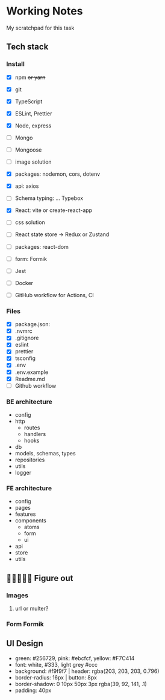 # Working Notes

My scratchpad for this task

## Tech stack

### Install

- [x] npm ~~or yarn~~
- [x] git
- [x] TypeScript
- [x] ESLint, Prettier

- [x] Node, express
- [ ] Mongo
- [ ] Mongoose
- [ ] image solution
- [x] packages: nodemon, cors, dotenv

- [x] api: axios
- [ ] Schema typing: ... Typebox

- [x] React: vite or create-react-app
- [ ] css solution
- [ ] React state store -> Redux or Zustand
- [ ] packages: react-dom
- [ ] form: Formik

- [ ] Jest
- [ ] Docker
- [ ] GitHub workflow for Actions, CI

### Files

- [x] package.json:
- [x] .nvmrc
- [x] .gitignore
- [x] eslint
- [x] prettier
- [x] tsconfig
- [x] .env
- [x] .env.example
- [x] Readme.md
- [ ] Github workflow

### BE architecture

- config
- http
  - routes
  - handlers
  - hooks
- db
- models, schemas, types
- repositories
- utils
- logger

### FE architecture

- config
- pages
- features
- components
  - atoms
  - form
  - ui
- api
- store
- utils

## 🚧🚧🚧🚧🚧 Figure out

### Images

1. url or multer?

### Form Formik

## UI Design

- green: #256729, pink: #ebcfcf, yellow: #F7C414
- font: white, #333, light grey #ccc
- background: #f9f9f7 | header: rgba(203, 203, 203, 0.796)
- border-radius: 16px | button: 8px
- border-shadow: 0 10px 50px 3px rgba(39, 92, 141, .1)
- padding: 40px
